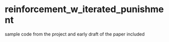 # reinforcement_w_iterated_punishment

sample code from the project and early draft of the paper included
